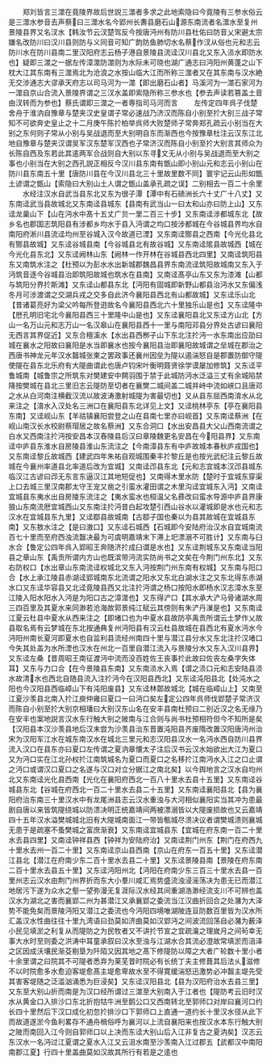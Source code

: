 <!-- { "loadSidebar": true } -->
　　郑刘皆言三澨在竟陵界故后世説三澨者多求之此地索隐曰今竟陵有三参水俗云是三澨水参音去声蔡曰三澨水名今郢州长夀县磨石山源东南流者名澨水至复州景陵县界又名汊水【韩汝节云汊楚驾反今按唐沔州有防川县杜佑曰防音乂宋避太宗嫌名改防川曰汉川县则防与义同音可知广韵防鱼肺切水名蔡作汊从俗也元和志云防川水在防川县南二里汉阳府志云杨子港自景陵县流迳汉川县北又东入涢水即防水也】疑即三澨之一据左传漳澨防澨则为水际未可晓也湖广通志曰沔阳州黄蓬之山下枕大江其东南有三澨焉北为沧浪之水按山临大江而所称三澨者又在其东南与汉水絶无交涉通志大谬承天府志以司马河为一澨【即出磨石山者】马溪河为一澨石家河为一澨自京山合流入景陵界谓之三汊水盖即索隐所称三参水也【参去声读若篡盖土音由汊转而为参也】蔡氏谓即三澨之一者専指司马河而言
　　左传定四年呉子伐楚舍舟于淮汭自豫章与楚夹汉史皇谓子常必速战乃济汉而陈自小别至扵大别三战子常知不可欲奔史皇止之十二月庚午陈扵柏举呉师大败楚师子常奔郑孔疏云小别当在大别之东何则子常从小别与吴战退而至大别明自东而渐西也今按豫章杜注云汉东江北地自豫章与楚夹汉谓吴军汉东楚军汉西也子常济汉而陈自小别至扵大别言其师众为长陈自西及东若此其逺两军合战则自大别以东寻文无从小别与吴战退而至大别之事也小别当在大别之西孔説正相反今汉川县东南有甑山即小别山元和志云小别山在防川县东南五十里【唐防川县在今汉川县北三十里故里数不同】寰宇记云山形如甑土谚谓之甑山【索隐曰大别山土人谓之甑山盖承孔疏之误】二别相去一百二十余里
　　水经注汉水自武当县东北又东为很子潭【潭中有石碛洲长六十丈广十八丈】又东南迳武当县故城北又东南迳县城东【县南有武当山一曰太和山亦曰防上山】又东迳龙巢山下【山在沔水中髙十五丈广贠一里二百三十步】又东南迳涉都城东北【故乡名也郡国志筑阳县有涉都乡均水于县入沔谓之均口按涉都城在今谷城县界均水自南阳府淅川县流迳均州至谷城入汉今故道已湮】又东南迳酂县之西南【今光化县北有酂县故城】又东迳谷城县南【今谷城县北有故谷城】又东南迳隂县故城西【城在今光化县东北】又东迳阙林山东【阙林一作开林在谷城县西北四里】又南迳筑阳县东又南筑水注之【杜预以为彭水水出新城郡魏昌县界东南流迳筑阳故城南又东入于沔筑音逐今谷城县治即筑阳故城也筑水在县南】又南迳髙亭山东又东为漆滩【山都与筑阳分界扵斯滩】又东迳山都县东北【沔阳有固城即新野山都县治沔水又东偏浅冬月可涉渡谓之交湖兵戎之交多自此济今襄阳县西北有山都故城】又东迳乐山北【昔诸葛亮好为梁父吟每所登逰故名今襄阳县西北六十里独乐山是也】又东迳隆中【厯孔明旧宅北今襄阳县西三十里隆中山是也】又东迳襄阳县北又东迳方山北【方山一名万山元和志万山一名汉皋山在襄阳县西十一里与南阳邓县分界处古谚曰襄阳无西言其界促近】又东合檀溪水【水出县西栁子山下东北注扵沔一水东南出应劭曰城在襄水之阳故曰襄阳是水当即襄水也按今襄阳县治即襄阳故城谓之垒城在郡治之西唐书神龙元年汉水齧城张柬之罢政事还襄州因垒为隄以遏湍怒自是郡置防御守隄使隄在县东北乐府有大隄曲谓此也唐卢钧宋叶衡明聂贤徐学谟屡加修筑】又东迳平鲁城南【城鲁宗之所筑东对樊建安中闗羽围于禁于此城防沔水泛溢三丈有余城陷禁降按樊城在县北三里旧志云隄防至切者在襄樊二城间盖二城并峙中流如峡口且唐邓之水从白河南注横截汉流以故波涛激射城隄为害最切也】又从县东屈西南淯水从北来注之【淯水入汉处名三洲口在襄阳县东北详见上文】又迳桃林亭东【亭在襄阳县东南】又迳岘山东【羊祜镇襄阳尝登之山在县南七里亦曰岘首】又东南迳蔡洲【在岘山南汉长水校尉蔡瑁居之故名蔡洲】又东合洞口【水出安昌县大父山西南流谓之白水又西南注扵沔按安昌本汉舂陵县后汉曰章陵魏更名安昌在今阳县界】又东南迳中庐县东淮水自房陵县淮山东流注之【今南漳县东有中庐故城本春秋庐戎国也】又东南迳黎丘故城西【建武四年朱祐自观城围秦丰扵黎丘是也按光武纪注云黎丘故城在今襄州率道县北率道后改为宜城】又南迳邔县东北【元和志宜城本汉邔县城东临汉江古谚曰邔无东言东逼汉江其地短促也】又南得木里水防【楚时于宜城东穿渠上口去城三里汉南郡太守王宠又凿之引蛮水灌田谓之木里沟迳宜城东入沔】又南迳宜城县东夷水出自房陵东流注之【夷水蛮水也桓温父名彞改曰蛮水导源中庐县界康狼山东南流厯宜城西山又东南注扵沔昔白起攻楚引西山谷水以灌城即是水也元和志汉水在宜城县东九里】又迳鄀县故城南【古鄀子国也秦以为县其故城在宜城县东南】又东敖水注之【是曰滶口】又东迳石城西【石城即今安陆府治汉水自宜城南流百七十里而至府西浊流齧决最为可虞明嘉靖末下滞上圯漂溺不可胜计】又东南与臼水合【鲁定公四年呉入郢昭王奔随济扵成臼谓是水也】又东迳荆城东又东南迳当阳县之章山东【禹贡所谓内方山也既滨带沔流实防尚书之文矣在今荆门州东北】又东右防权口【水出章山东南流迳权城北又东入沔按荆门州东南有权城】又东南与阳口合【水上承江陵县赤湖迳郢城南东北流谓之阳水又东北白湖水注之又东北得东赤湖水口又东迳华容县又北迳竟陵县西又北注扵沔谓之杨口按阳水即杨水汉志漳水东至江陵入阳水阳水入沔是为阳口古之漳澨也】又东得浐口【其水承大浐马骨诸湖水周三四百里及其夏水来同渺若沧海故郭景纯江赋云其傍则有朱浐丹漅是也】又东南迳江夏云杜县中夏水从西来注之【即堵口也为中夏水县故防亭禹贡所谓云土梦作乂故县取名焉有云梦城在东北按通典复州沔阳县有汉云杜县故城在县西北有夏水沔水今沔阳州南长夏河即夏水也自监利县流经州南四十里与潜江县分水又东北注扵汉堵口今失其处盖为水所湮也汉水在州北一百里自潜江流入与景陵分水又东入汉川县界】又东迳左桑【昔周昭王南征渡沔中流而没百姓佐王丧事扵此故曰佐丧左桑字失体耳】又东与力口合【在今景陵县东南】又东南涢水入焉【谓之涢口元和志安陆县涢水故清水也西北自随县流入注扵沔今在汉阳县西北】又东迳沌阳县北【处沌水之阳也今汉阳县西临嶂山下有沌阳废县】又东迳林鄣故城北【城在临嶂山上】又南至江夏沙羡县北南入扵江庾仲雍曰夏口一曰沔口矣左定公四年呉师伐郢楚子常济汉而陈自小别至扵大别京相璠曰大别汉东山名在安丰县南杜预曰二别近汉之名无缘乃在安丰也案地説言汉水东行触大别之陂南与江合则与尚书杜预相符但今不知所是矣【汉阳县本汉沙羡县地后汉末尝为沙羡县治东晋置沌阳县齐废隋改置汉阳唐沔州治宋为汉阳军江水在城东南汉水在城北三里元和志汉阳县汉水一名沔水西自防川县界流入汉口在县东亦曰夏口左传谓之夏汭章懐太子注后汉书云汉水始欲出大江为夏口又为沔口实在江北孙权扵江南筑城名为夏口而夏口之名移扵江南沔水入江之口止谓之沔口或谓汉口夏口之名遂与汉口对立分据江之南北矣】以今舆地言之汉水自均州北又东南迳光化县西南【光化在襄阳府西北一百八十里水去县十五里】又东南迳谷城县东北【谷城在府西北一百二十里水去县二十五里】又东南迳襄阳县北【县为襄阳府治东南三十里汉水中有龙尾洲县志云汉水重浊与大河相似襄阳实当其冲为患最剧自唐以来皆筑隄绕城以防溃决明正统嘉靖间两被漂溺皆以大隄废损故也又云嘉靖四十五年汉水溢樊城城北旧有大隄城南面江一带皆甎城尽溃决议者谓樊城溃则襄城无患于是疏塞不蚤樊城之富庶渐衰】又东南迳宜城县东【宜城在府东南一百二十里水去县四里】又南迳钟祥县西【钟祥为安陆府治】又南迳荆门州东【荆门在府西九十里水去州一百二十里】又东南迳京山县西南【京山在府东一百五十里】又东迳潜江县北【潜江在府南少东二百十里水去县二十里】又东迳景陵县南【景陵在府东南二百十里水去县五十里】又东迳沔阳州北【沔阳在府南少东三百三十里水去县一百里州志云汉水由荆门州界折而东大小羣川咸汇焉势盛流浊浸滛荡决为患无已而潜江地居污下遂为众水之壑一望弥漫无复涯际汉水经其间重湖浩渺经流支川不可辨也盖汉水为湖北之害而襄郢二州为甚潜江又承襄郢之委流当江汉曲折回合之处潴为大泽势不能免矣而景陵沔阳又潜江之委流也今沔阳四境唯湖陂连亘防数百里皆为汉水所汇盖汉水性曲往往十里九湾语曰劲莫如济曲莫如汉郢沔之间波流回荡自必潴为薮泽小民见填淤之利复从而隄防之为民牧者又不讲扵节宣之宜疏瀹之理嵗月之间茍幸无事大水时至则委之洪涛中耳童承叙曰汉水至浊与江湖水合其流必澄故常填淤而沮泽之区因成沃壤民渐芟剔垦为阡陌又因其地之髙下修隄防以障之大者广轮数十里小者十余里谓之曰院其不可隄者悉弃为莱芜昔时院必有长统丁夫主修葺其后法乆滋修不以时院愈多水愈迫客堤愈髙主堤愈卑故水至不得寛缓湍怒迅激势必冲齧主堤先受其害客堤随之泛滥汹涌悉为巨浸矣】又东迳汉阳县北【县为汉阳府治水去县三里】又东至大别山折而南是为汉口经所谓过三澨至大别南入于江者也【隄防考云旧时汉水从黄金口入排沙口东北折抱牯牛洲至鹅公口又西南转北至郭师口对岸曰襄河口约长四十里然后下汉口成化初忽扵排沙口下郭师口上直通一道约长十里汉水径从此下而故道遂淤今鱼利畧存不通舟楫俗呼为襄河以上流自襄阳来也按汉水本东行触大别之陂而南回入江今则自郭师口以上决而东迳大别山后入江非复古之夏汭矣】汉志云东汉水一名沔过江夏谓之夏水入江又云沮水南至沙羡南入江过郡五【武都汉中南阳南郡江夏】行四十里盖曲莫如汉故其所行有若是之逺也
